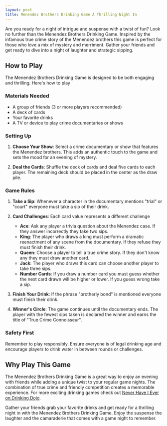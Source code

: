 ```yaml
---
layout: post
title: Menendez Brothers Drinking Game A Thrilling Night In
---
```



Are you ready for a night of intrigue and suspense with a twist of fun? Look no further than the Menendez Brothers Drinking Game. Inspired by the infamous true crime story of the Menendez brothers this game is perfect for those who love a mix of mystery and merriment. Gather your friends and get ready to dive into a night of laughter and strategic sipping.

## How to Play

The Menendez Brothers Drinking Game is designed to be both engaging and thrilling. Here's how to play

### Materials Needed

- A group of friends (3 or more players recommended)
- A deck of cards
- Your favorite drinks
- A TV or device to play crime documentaries or shows

### Setting Up

1. **Choose Your Show**: Select a crime documentary or show that features the Menendez brothers. This adds an authentic touch to the game and sets the mood for an evening of mystery.
   
2. **Deal the Cards**: Shuffle the deck of cards and deal five cards to each player. The remaining deck should be placed in the center as the draw pile.

### Game Rules

1. **Take a Sip**: Whenever a character in the documentary mentions "trial" or "court" everyone must take a sip of their drink.

2. **Card Challenges**: Each card value represents a different challenge
   - **Ace**: Ask any player a trivia question about the Menendez case. If they answer incorrectly they take two sips.
   - **King**: The player who draws a king must perform a dramatic reenactment of any scene from the documentary. If they refuse they must finish their drink.
   - **Queen**: Choose a player to tell a true crime story. If they don't know any they must draw another card.
   - **Jack**: The player who draws this card can choose another player to take three sips.
   - **Number Cards**: If you draw a number card you must guess whether the next card drawn will be higher or lower. If you guess wrong take a sip.

3. **Finish Your Drink**: If the phrase "brotherly bond" is mentioned everyone must finish their drink.

4. **Winner's Circle**: The game continues until the documentary ends. The player with the fewest sips taken is declared the winner and earns the title of "True Crime Connoisseur".

### Safety First

Remember to play responsibly. Ensure everyone is of legal drinking age and encourage players to drink water in between rounds or challenges.

## Why Play This Game

The Menendez Brothers Drinking Game is a great way to enjoy an evening with friends while adding a unique twist to your regular game nights. The combination of true crime and friendly competition creates a memorable experience. For more exciting drinking games check out [Never Have I Ever on Drinking Dojo](https://drinkingdojo.com/games/never-have-i-ever).

Gather your friends grab your favorite drinks and get ready for a thrilling night in with the Menendez Brothers Drinking Game. Enjoy the suspense the laughter and the camaraderie that comes with a game night to remember.